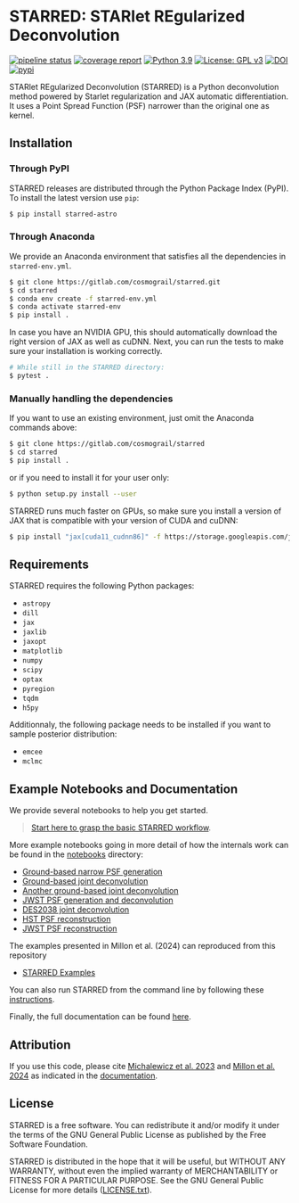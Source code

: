 # STARRED: STARlet REgularized Deconvolution 

[![pipeline status](https://gitlab.com/cosmograil/starred/badges/main/pipeline.svg)](https://gitlab.com/cosmograil/starred/commits/main)
[![coverage report](https://gitlab.com/cosmograil/starred/badges/main/coverage.svg)](https://cosmograil.gitlab.io/starred/coverage/)
[![Python 3.9](https://img.shields.io/badge/python-3.9-blue.svg)](https://www.python.org/downloads/release/python-390/)
[![License: GPL v3](https://img.shields.io/badge/License-GPLv3-blue.svg)](https://www.gnu.org/licenses/gpl-3.0)
[![DOI](https://joss.theoj.org/papers/10.21105/joss.05340/status.svg)](https://doi.org/10.21105/joss.05340)
[![pypi](https://img.shields.io/pypi/v/starred-astro.svg)](https://pypi.org/project/starred-astro/)

STARlet REgularized Deconvolution (STARRED) is a Python deconvolution method powered by Starlet regularization and JAX automatic differentiation. It uses a Point Spread Function (PSF) narrower than the original one as kernel. 

## Installation 

### Through PyPI

STARRED releases are distributed through the Python Package Index (PyPI). To install the latest version use `pip`:

```bash
$ pip install starred-astro
```

### Through Anaconda
We provide an Anaconda environment that satisfies all the dependencies in `starred-env.yml`. 
```bash
$ git clone https://gitlab.com/cosmograil/starred.git
$ cd starred
$ conda env create -f starred-env.yml
$ conda activate starred-env
$ pip install .
```
In case you have an NVIDIA GPU, this should automatically download the right version of JAX as well as cuDNN.
Next, you can run the tests to make sure your installation is working correctly.

```bash
# While still in the STARRED directory:
$ pytest . 
```

### Manually handling the dependencies
If you want to use an existing environment, just omit the Anaconda commands above:
```bash
$ git clone https://gitlab.com/cosmograil/starred
$ cd starred 
$ pip install .
```

or if you need to install it for your user only: 
```bash
$ python setup.py install --user 
```

STARRED runs much faster on GPUs, so make sure you install a version of JAX that is compatible 
with your version of CUDA and cuDNN: 
``` bash 
$ pip install "jax[cuda11_cudnn86]" -f https://storage.googleapis.com/jax-releases/jax_cuda_releases.html
```

## Requirements 

STARRED requires the following Python packages: 
* `astropy`
* `dill`
* `jax`
* `jaxlib`
* `jaxopt`
* `matplotlib`
* `numpy`
* `scipy`
* `optax`
* `pyregion`
* `tqdm`
* `h5py`

Additionnaly, the following package needs to be installed if you want to sample posterior distribution: 
* `emcee`
* `mclmc`

## Example Notebooks and Documentation

We provide several notebooks to help you get started.

> [Start here to grasp the basic STARRED workflow](https://gitlab.com/cosmograil/starred/-/blob/main/notebooks/start_here.ipynb).

More example notebooks going in more detail of how the internals work can be found in the [notebooks](https://gitlab.com/cosmograil/starred/-/tree/main/notebooks/more_examples) directory: 
* [Ground-based narrow PSF generation](https://gitlab.com/cosmograil/starred/-/blob/main/notebooks/more_examples/1_WFI%20narrow%20PSF%20generation.ipynb)
* [Ground-based joint deconvolution](https://gitlab.com/cosmograil/starred/-/blob/main/notebooks/more_examples/2_DESJ0602-4335%20joint%20deconvolution.ipynb)
* [Another ground-based joint deconvolution](https://gitlab.com/cosmograil/starred/-/blob/main/notebooks/more_examples/3_Another%20lensed%20quasar%20-%20joint%20deconvolution.ipynb)
* [JWST PSF generation and deconvolution](https://gitlab.com/cosmograil/starred/-/blob/main/notebooks/more_examples/4_JWST%20deconvolution.ipynb)
* [DES2038 joint deconvolution](https://gitlab.com/cosmograil/starred/-/blob/main/notebooks/more_examples/5_DES2038_from_WFI_joint_deconvolution.ipynb)
* [HST PSF reconstruction](https://gitlab.com/cosmograil/starred/-/blob/main/notebooks/more_examples/6_HST-PSF%20reconstruction.ipynb)
* [JWST PSF reconstruction](https://gitlab.com/cosmograil/starred/-/blob/main/notebooks/more_examples/7_JWST-PSF_reconstruction.ipynb)

The examples presented in Millon et al. (2024) can reproduced from this repository

* [STARRED Examples](https://gitlab.com/cosmograil/starred-examples)

You can also run STARRED from the command line by following
these [instructions](https://gitlab.com/cosmograil/starred/-/tree/main/scripts?ref_type=heads).

Finally, the full documentation can be found [here](https://cosmograil.gitlab.io/starred/). 

## Attribution

If you use this code, please cite [Michalewicz et al. 2023](https://joss.theoj.org/papers/10.21105/joss.05340)
and [Millon et al. 2024](https://arxiv.org/abs/2402.08725)
as indicated in the [documentation](https://cosmograil.gitlab.io/starred/citing.html).

## License
STARRED is a free software. You can redistribute it and/or modify it under the terms of the 
GNU General Public License as published by the Free Software Foundation.

STARRED is distributed in the hope that it will be useful, but WITHOUT ANY WARRANTY, without 
even the implied warranty of MERCHANTABILITY or FITNESS FOR A PARTICULAR PURPOSE. See the GNU 
General Public License for more details ([LICENSE.txt](LICENSE)).
